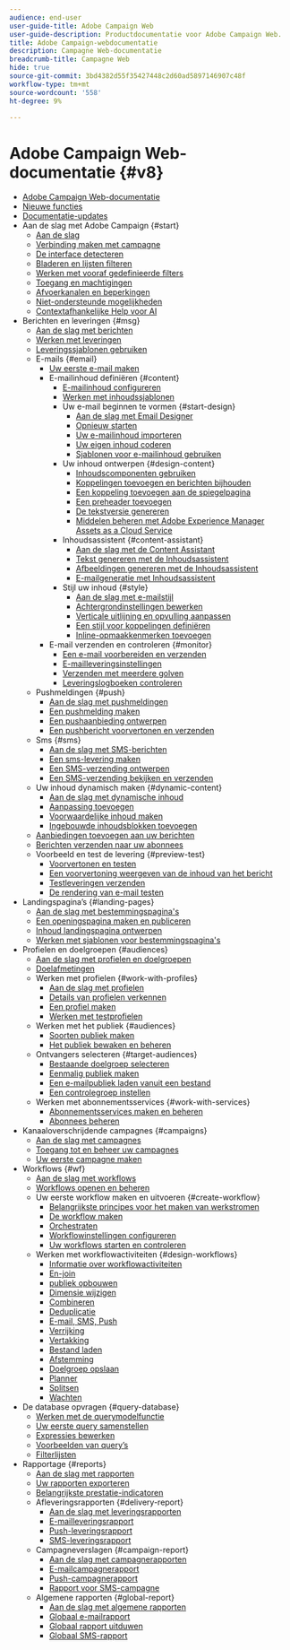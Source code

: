 ```yaml
---
audience: end-user
user-guide-title: Adobe Campaign Web
user-guide-description: Productdocumentatie voor Adobe Campaign Web.
title: Adobe Campaign-webdocumentatie
description: Campagne Web-documentatie
breadcrumb-title: Campagne Web
hide: true
source-git-commit: 3bd4382d55f35427448c2d60ad5897146907c48f
workflow-type: tm+mt
source-wordcount: '558'
ht-degree: 9%

---
```



# Adobe Campaign Web-documentatie {#v8}

+ [Adobe Campaign Web-documentatie](campaign-web-home.md)
+ [Nieuwe functies](rn/whats-new.md)
+ [Documentatie-updates](rn/documentation-updates.md)
+ Aan de slag met Adobe Campaign {#start}
   + [Aan de slag](get-started/get-started.md)
   + [Verbinding maken met campagne](get-started/connect-to-campaign.md)
   + [De interface detecteren](get-started/user-interface.md)
   + [Bladeren en lijsten filteren](get-started/list-filters.md)
   + [Werken met vooraf gedefinieerde filters](get-started/predefined-filters.md)
   + [Toegang en machtigingen](get-started/permissions.md)
   + [Afvoerkanalen en beperkingen](get-started/guardrails.md)
   + [Niet-ondersteunde mogelijkheden](get-started/unsupported.md)
   + [Contextafhankelijke Help voor AI](get-started/using-ai.md)
+ Berichten en leveringen {#msg}
   + [Aan de slag met berichten](msg/gs-messages.md)
   + [Werken met leveringen](msg/gs-deliveries.md)
   + [Leveringssjablonen gebruiken](msg/delivery-template.md)
   + E-mails {#email}
      + [Uw eerste e-mail maken](email/create-email.md)
      + E-mailinhoud definiëren {#content}
         + [E-mailinhoud configureren](email/edit-content.md)
         + [Werken met inhoudssjablonen](email/create-email-templates.md)
         + Uw e-mail beginnen te vormen {#start-design}
            + [Aan de slag met Email Designer](email/get-started-email-designer.md)
            + [Opnieuw starten](email/create-email-content.md)
            + [Uw e-mailinhoud importeren](email/existing-content.md)
            + [Uw eigen inhoud coderen](email/code-content.md)
            + [Sjablonen voor e-mailinhoud gebruiken](email/use-email-templates.md)
         + Uw inhoud ontwerpen {#design-content}
            + [Inhoudscomponenten gebruiken](email/content-components.md)
            + [Koppelingen toevoegen en berichten bijhouden](email/message-tracking.md)
            + [Een koppeling toevoegen aan de spiegelpagina](email/mirror-page.md)
            + [Een preheader toevoegen](email/preheader.md)
            + [De tekstversie genereren](email/text-version-email.md)
            + [Middelen beheren met Adobe Experience Manager Assets as a Cloud Service](email/aem-assets.md)
         + Inhoudsassistent {#content-assistant}
            + [Aan de slag met de Content Assistant](email/generative-gs.md)
            + [Tekst genereren met de Inhoudsassistent](email/generative-content.md)
            + [Afbeeldingen genereren met de Inhoudsassistent](email/generative-image.md)
            + [E-mailgeneratie met Inhoudsassistent](email/generative-email.md)
         + Stijl uw inhoud {#style}
            + [Aan de slag met e-mailstijl](email/get-started-email-style.md)
            + [Achtergrondinstellingen bewerken](email/backgrounds.md)
            + [Verticale uitlijning en opvulling aanpassen](email/alignment-and-padding.md)
            + [Een stijl voor koppelingen definiëren](email/styling-links.md)
            + [Inline-opmaakkenmerken toevoegen](email/inline-styling.md)
      + E-mail verzenden en controleren {#monitor}
         + [Een e-mail voorbereiden en verzenden](monitor/prepare-send.md)
         + [E-mailleveringsinstellingen](advanced-settings/delivery-settings.md)
         + [Verzenden met meerdere golven](advanced-settings/send-using-waves.md)
         + [Leveringslogboeken controleren](monitor/delivery-logs.md)
   + Pushmeldingen {#push}
      + [Aan de slag met pushmeldingen](push/gs-push.md)
      + [Een pushmelding maken](push/create-push.md)
      + [Een pushaanbieding ontwerpen](push/content-push.md)
      + [Een pushbericht voorvertonen en verzenden](push/send-push.md)
   + Sms {#sms}
      + [Aan de slag met SMS-berichten](sms/gs-sms.md)
      + [Een sms-levering maken](sms/create-sms.md)
      + [Een SMS-verzending ontwerpen](sms/content-sms.md)
      + [Een SMS-verzending bekijken en verzenden](sms/send-sms.md)
   + Uw inhoud dynamisch maken {#dynamic-content}
      + [Aan de slag met dynamische inhoud](personalization/gs-personalization.md)
      + [Aanpassing toevoegen](personalization/personalize.md)
      + [Voorwaardelijke inhoud maken](personalization/conditions.md)
      + [Ingebouwde inhoudsblokken toevoegen](personalization/content-blocks.md)
   + [Aanbiedingen toevoegen aan uw berichten](msg/offers.md)
   + [Berichten verzenden naar uw abonnees](msg/send-to-subscribers.md)
   + Voorbeeld en test de levering {#preview-test}
      + [Voorvertonen en testen](preview-test/preview-test.md)
      + [Een voorvertoning weergeven van de inhoud van het bericht](preview-test/preview-content.md)
      + [Testleveringen verzenden](preview-test/test-deliveries.md)
      + [De rendering van e-mail testen](preview-test/email-rendering.md)
+ Landingspagina’s {#landing-pages}
   + [Aan de slag met bestemmingspagina&#39;s](landing-pages/get-started-lp.md)
   + [Een openingspagina maken en publiceren](landing-pages/create-lp.md)
   + [Inhoud landingspagina ontwerpen](landing-pages/lp-content.md)
   + [Werken met sjablonen voor bestemmingspagina&#39;s](landing-pages/lp-templates.md)
+ Profielen en doelgroepen {#audiences}
   + [Aan de slag met profielen en doelgroepen](audience/gs-audiences-recipients.md)
   + [Doelafmetingen](audience/targeting-dimensions.md)
   + Werken met profielen {#work-with-profiles}
      + [Aan de slag met profielen](audience/about-recipients.md)
      + [Details van profielen verkennen](audience/profile-view.md)
      + [Een profiel maken](audience/create-profile.md)
      + [Werken met testprofielen](audience/test-profiles.md)
   + Werken met het publiek {#audiences}
      + [Soorten publiek maken](audience/create-audience.md)
      + [Het publiek bewaken en beheren](audience/manage-audience.md)
   + Ontvangers selecteren {#target-audiences}
      + [Bestaande doelgroep selecteren](audience/add-audience.md)
      + [Eenmalig publiek maken](audience/one-time-audience.md)
      + [Een e-mailpubliek laden vanuit een bestand](audience/file-audience.md)
      + [Een controlegroep instellen](audience/control-group.md)
   + Werken met abonnementsservices {#work-with-services}
      + [Abonnementsservices maken en beheren](audience/manage-services.md)
      + [Abonnees beheren](audience/manage-subscribers.md)
+ Kanaaloverschrijdende campagnes {#campaigns}
   + [Aan de slag met campagnes](campaigns/gs-campaigns.md)
   + [Toegang tot en beheer uw campagnes](campaigns/manage-campaigns.md)
   + [Uw eerste campagne maken](campaigns/create-campaigns.md)
+ Workflows {#wf}
   + [Aan de slag met workflows](workflows/gs-workflows.md)
   + [Workflows openen en beheren](workflows/access-monitor.md)
   + Uw eerste workflow maken en uitvoeren {#create-workflow}
      + [Belangrijkste principes voor het maken van werkstromen](workflows/gs-workflow-creation.md)
      + [De workflow maken](workflows/create-workflow.md)
      + [Orchestraten](workflows/orchestrate-activities.md)
      + [Workflowinstellingen configureren](workflows/workflow-settings.md)
      + [Uw workflows starten en controleren](workflows/start-monitor-workflows.md)
   + Werken met workflowactiviteiten {#design-workflows}
      + [Informatie over workflowactiviteiten](workflows/activities/about-activities.md)
      + [En-join](workflows/activities/and-join.md)
      + [publiek opbouwen](workflows/activities/build-audience.md)
      + [Dimensie wijzigen](workflows/activities/change-dimension.md)
      + [Combineren](workflows/activities/combine.md)
      + [Deduplicatie](workflows/activities/deduplication.md)
      + [E-mail, SMS, Push](workflows/activities/channels.md)
      + [Verrijking](workflows/activities/enrichment.md)
      + [Vertakking](workflows/activities/fork.md)
      + [Bestand laden](workflows/activities/load-file.md)
      + [Afstemming](workflows/activities/reconciliation.md)
      + [Doelgroep opslaan](workflows/activities/save-audience.md)
      + [Planner](workflows/activities/scheduler.md)
      + [Splitsen](workflows/activities/split.md)
      + [Wachten](workflows/activities/wait.md)
+ De database opvragen {#query-database}
   + [Werken met de querymodelfunctie](query/query-modeler-overview.md)
   + [Uw eerste query samenstellen](query/build-query.md)
   + [Expressies bewerken](query/expression-editor.md)
   + [Voorbeelden van query’s](query/query-samples.md)
   + [Filterlijsten](query/filter.md)
+ Rapportage {#reports}
   + [Aan de slag met rapporten](reporting/gs-reports.md)
   + [Uw rapporten exporteren](reporting/export-reports.md)
   + [Belangrijkste prestatie-indicatoren](reporting/kpis.md)
   + Afleveringsrapporten {#delivery-report}
      + [Aan de slag met leveringsrapporten](reporting/delivery-reports.md)
      + [E-mailleveringsrapport](reporting/email-report.md)
      + [Push-leveringsrapport](reporting/push-report.md)
      + [SMS-leveringsrapport](reporting/sms-report.md)
   + Campagneverslagen {#campaign-report}
      + [Aan de slag met campagnerapporten](reporting/campaign-reports.md)
      + [E-mailcampagnerapport](reporting/campaign-reports-email.md)
      + [Push-campagnerapport](reporting/campaign-reports-push.md)
      + [Rapport voor SMS-campagne](reporting/campaign-reports-sms.md)
   + Algemene rapporten {#global-report}
      + [Aan de slag met algemene rapporten](reporting/global-reports.md)
      + [Globaal e-mailrapport](reporting/global-report-email.md)
      + [Globaal rapport uitduwen](reporting/global-report-push.md)
      + [Globaal SMS-rapport](reporting/global-report-sms.md)
